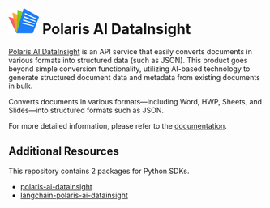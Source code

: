 # ![logo](assets/logo/polarisoffice-logo-small.svg) Polaris AI DataInsight

[Polaris AI DataInsight](https://datainsight.polarisoffice.com) is an API service that easily converts documents in various formats into structured data (such as JSON). This product goes beyond simple conversion functionality, utilizing AI-based technology to generate structured document data and metadata from existing documents in bulk.

Converts documents in various formats—including Word, HWP, Sheets, and Slides—into structured formats such as JSON.

For more detailed information, please refer to the [documentation](https://datainsight.polarisoffice.com/documentation/overview).

## Additional Resources

This repository contains 2 packages for Python SDKs.

- [polaris-ai-datainsight](/polaris-ai-datainsight/)
- [langchain-polaris-ai-datainsight](/langchain-polaris-ai-datainsight/)

